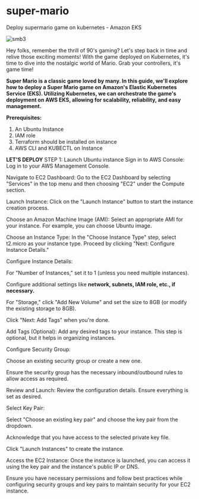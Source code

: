 # super-mario
Deploy supermario game on kubernetes - Amazon EKS

![smb3](https://github.com/Sanjo-varghese/super-mario/assets/116708794/89661193-5abd-4227-b2f4-6a3d7d85d24f)


Hey folks, remember the thrill of 90's gaming? Let's step back in time and relive those exciting moments! With the game deployed on Kubernetes, it's time to dive into the nostalgic world of Mario. Grab your controllers, it's game time!

**Super Mario is a classic game loved by many. In this guide, we'll explore how to deploy a Super Mario game on Amazon's Elastic Kubernetes Service (EKS). Utilizing Kubernetes, we can orchestrate the game's deployment on AWS EKS, allowing for scalability, reliability, and easy management.**


**Prerequisites:**
1. An Ubuntu Instance
2. IAM role
3. Terraform should be installed on instance
4. AWS CLI and KUBECTL on Instance

**LET'S DEPLOY**
STEP 1: Launch Ubuntu instance
Sign in to AWS Console: Log in to your AWS Management Console.

Navigate to EC2 Dashboard: Go to the EC2 Dashboard by selecting "Services" in the top menu and then choosing "EC2" under the Compute section.

Launch Instance: Click on the "Launch Instance" button to start the instance creation process.

Choose an Amazon Machine Image (AMI): Select an appropriate AMI for your instance. For example, you can choose Ubuntu image.

Choose an Instance Type: In the "Choose Instance Type" step, select t2.micro as your instance type. Proceed by clicking "Next: Configure Instance Details."

Configure Instance Details:

For "Number of Instances," set it to 1 (unless you need multiple instances).

Configure additional settings like **network, subnets, IAM role, etc., if necessary.**

For "Storage," click "Add New Volume" and set the size to 8GB (or modify the existing storage to 8GB).

Click "Next: Add Tags" when you're done.

Add Tags (Optional): Add any desired tags to your instance. This step is optional, but it helps in organizing instances.

Configure Security Group:

Choose an existing security group or create a new one.

Ensure the security group has the necessary inbound/outbound rules to allow access as required.

Review and Launch: Review the configuration details. Ensure everything is set as desired.

Select Key Pair:

Select "Choose an existing key pair" and choose the key pair from the dropdown.

Acknowledge that you have access to the selected private key file.

Click "Launch Instances" to create the instance.

Access the EC2 Instance: Once the instance is launched, you can access it using the key pair and the instance's public IP or DNS.

Ensure you have necessary permissions and follow best practices while configuring security groups and key pairs to maintain security for your EC2 instance.


